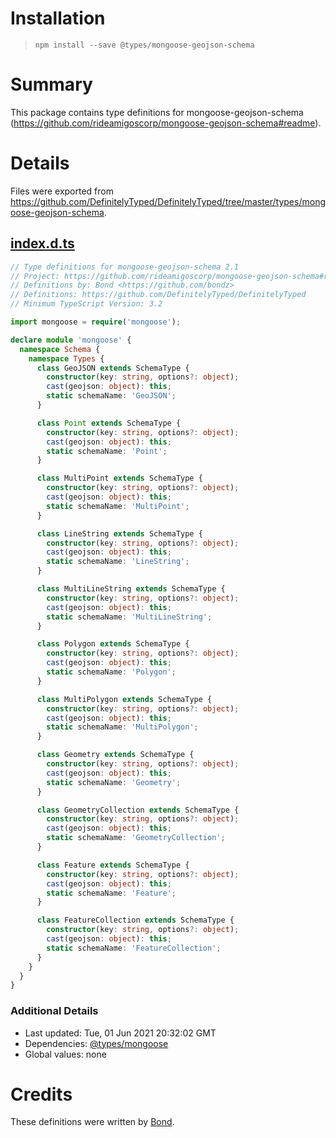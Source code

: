 # Installation
> `npm install --save @types/mongoose-geojson-schema`

# Summary
This package contains type definitions for mongoose-geojson-schema (https://github.com/rideamigoscorp/mongoose-geojson-schema#readme).

# Details
Files were exported from https://github.com/DefinitelyTyped/DefinitelyTyped/tree/master/types/mongoose-geojson-schema.
## [index.d.ts](https://github.com/DefinitelyTyped/DefinitelyTyped/tree/master/types/mongoose-geojson-schema/index.d.ts)
````ts
// Type definitions for mongoose-geojson-schema 2.1
// Project: https://github.com/rideamigoscorp/mongoose-geojson-schema#readme
// Definitions by: Bond <https://github.com/bondz>
// Definitions: https://github.com/DefinitelyTyped/DefinitelyTyped
// Minimum TypeScript Version: 3.2

import mongoose = require('mongoose');

declare module 'mongoose' {
  namespace Schema {
    namespace Types {
      class GeoJSON extends SchemaType {
        constructor(key: string, options?: object);
        cast(geojson: object): this;
        static schemaName: 'GeoJSON';
      }

      class Point extends SchemaType {
        constructor(key: string, options?: object);
        cast(geojson: object): this;
        static schemaName: 'Point';
      }

      class MultiPoint extends SchemaType {
        constructor(key: string, options?: object);
        cast(geojson: object): this;
        static schemaName: 'MultiPoint';
      }

      class LineString extends SchemaType {
        constructor(key: string, options?: object);
        cast(geojson: object): this;
        static schemaName: 'LineString';
      }

      class MultiLineString extends SchemaType {
        constructor(key: string, options?: object);
        cast(geojson: object): this;
        static schemaName: 'MultiLineString';
      }

      class Polygon extends SchemaType {
        constructor(key: string, options?: object);
        cast(geojson: object): this;
        static schemaName: 'Polygon';
      }

      class MultiPolygon extends SchemaType {
        constructor(key: string, options?: object);
        cast(geojson: object): this;
        static schemaName: 'MultiPolygon';
      }

      class Geometry extends SchemaType {
        constructor(key: string, options?: object);
        cast(geojson: object): this;
        static schemaName: 'Geometry';
      }

      class GeometryCollection extends SchemaType {
        constructor(key: string, options?: object);
        cast(geojson: object): this;
        static schemaName: 'GeometryCollection';
      }

      class Feature extends SchemaType {
        constructor(key: string, options?: object);
        cast(geojson: object): this;
        static schemaName: 'Feature';
      }

      class FeatureCollection extends SchemaType {
        constructor(key: string, options?: object);
        cast(geojson: object): this;
        static schemaName: 'FeatureCollection';
      }
    }
  }
}

````

### Additional Details
 * Last updated: Tue, 01 Jun 2021 20:32:02 GMT
 * Dependencies: [@types/mongoose](https://npmjs.com/package/@types/mongoose)
 * Global values: none

# Credits
These definitions were written by [Bond](https://github.com/bondz).
